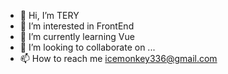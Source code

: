 - 👋 Hi, I’m TERY
- 👀 I’m interested in FrontEnd
- 🌱 I’m currently learning Vue
- 💞️ I’m looking to collaborate on ...
- 📫 How to reach me icemonkey336@gmail.com

<!---
TERY22/TERY22 is a ✨ special ✨ repository because its `README.md` (this file) appears on your GitHub profile.
You can click the Preview link to take a look at your changes.
--->
